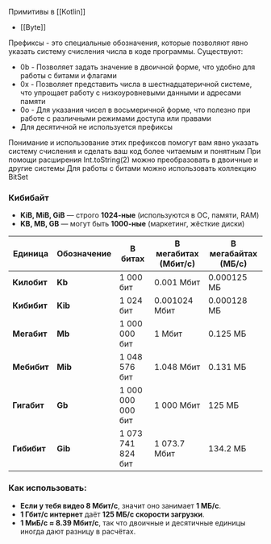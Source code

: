 Примитивы в [[Kotlin]]

- [[Byte]]

Префиксы - это специальные обозначения, которые позволяют явно указать систему счисления числа в коде программы. Существуют:

- 0b - Позволяет задать значение в двоичной форме, что удобно для работы с битами и флагами
- 0x - Позволяет представить числа в шестнадцатеричной системе, что упрощает работу с низкоуровневыми данными и адресами памяти
- 0o - Для указания чисел в восьмеричной форме, что полезно при работе с различными режимами доступа или правами
- Для десятичной не используется префиксы

Понимание и использование этих префиксов помогут вам явно указать систему счисления и сделать ваш код более читаемым и понятным
При помощи расширения Int.toString(2) можно преобразовать в двоичные и другие системы
Для работы с битами можно использовать коллекцию BitSet


### Кибибайт

- **KiB, MiB, GiB** — строго **1024-ные** (используются в ОС, памяти, RAM)
- **KB, MB, GB** — могут быть **1000-ные** (маркетинг, жёсткие диски)

| **Единица** | **Обозначение** | **В битах**       | **В мегабитах (Мбит/с)** | **В мегабайтах (МБ/с)** |
| ----------- | --------------- | ----------------- | ------------------------ | ----------------------- |
| **Килобит** | **Kb**          | 1 000 бит         | 0.001 Мбит               | 0.000125 МБ             |
| **Кибибит** | **Kib**         | 1 024 бит         | 0.001024 Мбит            | 0.000128 МБ             |
| **Мегабит** | **Mb**          | 1 000 000 бит     | 1 Мбит                   | 0.125 МБ                |
| **Мебибит** | **Mib**         | 1 048 576 бит     | 1.048 Мбит               | 0.131 МБ                |
| **Гигабит** | **Gb**          | 1 000 000 000 бит | 1 000 Мбит               | 125 МБ                  |
| **Гибибит** | **Gib**         | 1 073 741 824 бит | 1 073.7 Мбит             | 134.2 МБ                |
### **Как использовать:**

- **Если у тебя видео 8 Мбит/с**, значит оно занимает **1 МБ/с**.
- **1 Гбит/с интернет** даёт **125 МБ/с скорости загрузки**.
- **1 МиБ/с ≈ 8.39 Мбит/с**, так что двоичные и десятичные единицы иногда дают разницу в расчётах.